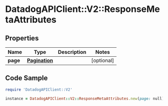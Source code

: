 # DatadogAPIClient::V2::ResponseMetaAttributes

## Properties

Name | Type | Description | Notes
------------ | ------------- | ------------- | -------------
**page** | [**Pagination**](Pagination.md) |  | [optional] 

## Code Sample

```ruby
require 'DatadogAPIClient::V2'

instance = DatadogAPIClient::V2::ResponseMetaAttributes.new(page: null)
```


